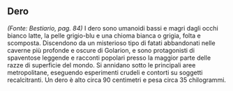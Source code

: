 ## **Dero**

_(Fonte: Bestiario, pag. 84)_ I dero sono umanoidi bassi e magri dagli occhi
bianco latte, la pelle grigio-blu e una chioma bianca o grigia, folta e
scomposta. Discendono da un misterioso tipo di fatati abbandonati nelle caverne
più profonde e oscure di Golarion, e sono protagonisti di spaventose leggende e
racconti popolari presso la maggior parte delle razze di superficie del mondo.
Si annidano sotto le principali aree metropolitane, eseguendo esperimenti
crudeli e contorti su soggetti recalcitranti. Un dero è alto circa 90 centimetri
e pesa circa 35 chilogrammi.
